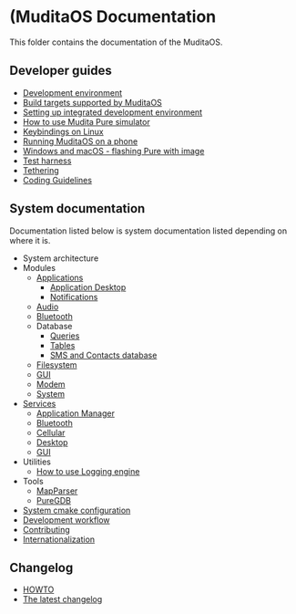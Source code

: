 (MuditaOS Documentation
======================

This folder contains the documentation of the MuditaOS.

## Developer guides

- [Development environment](./quickstart.md)
- [Build targets supported by MuditaOS](./build_targets.md)
- [Setting up integrated development environment](./setup_ide.md)
- [How to use Mudita Pure simulator](./howto_simulator.md)
- [Keybindings on Linux](./host_keyboard_bindings.md)
- [Running MuditaOS on a phone](./running_on_phone.md)
- [Windows and macOS - flashing Pure with image](./flashing_win_macos.md)
- [Test harness](/test/README.md)
- [Tethering](./tethering.md)
- [Coding Guidelines](./MuditaCppCodingGuidelines.md)

## System documentation

Documentation listed below is system documentation listed depending on where it is.

- System architecture
- Modules
   - [Applications](/module-apps/ModuleApps.md)
        - [Application Desktop](/module-apps/application-desktop/doc/README.md)
        - [Notifications](/module-apps/apps-common/notifications/README.md)
    - [Audio](/module-audio/README.md)
    - [Bluetooth](/module-bluetooth/README.md)
    - Database
        - [Queries](/module-db/queries/README.md)
        - [Tables](/module-db/Tables/README.md)
        - [SMS and Contacts database](./database_v2.md)
    - [Filesystem](/module-vfs/README.md)
    - [GUI](/module-gui/README.md)
    - [Modem](/module-cellular/modem/README.md)
    - [System](/module-sys/README.md)
- [Services](/module-services/ModuleServices.md)
    - [Application Manager](/module-services/service-appmgr/doc/README.md)
    - [Bluetooth](/module-services/service-bluetooth/doc/readme.md)
    - [Cellular](/module-services/service-cellular/doc/README.md)
    - [Desktop](/module-services/service-desktop/README.md)
    - [GUI](/module-services/service-gui/doc/README.md)
- Utilities
    - [How to use Logging engine](/module-utils/log/doc/logging_engine.md)
- Tools
    - [MapParser](https://github.com/mudita/misc-tools/blob/master/mapparser/README.md)
    - [PureGDB](https://github.com/mudita/misc-tools/blob/master/puregdb/README.md)
- [System cmake configuration](./ProjectConfig.md)
- [Development workflow](./development_workflow.md)
- [Contributing](/CONTRIBUTING.md)
- [Internationalization](./i18n.md)

## Changelog
- [HOWTO](./changelog_howto.md)
- [The latest changelog](/changelog.md)

